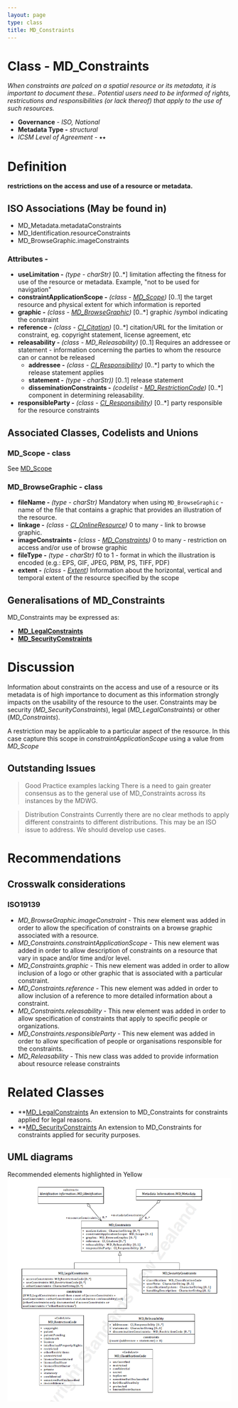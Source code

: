 ```yaml
---
layout: page
type: class
title: MD_Constraints
---
```


#  Class - MD_Constraints
*When constraints are palced on a spatial resource or its metadata, it is important to document these.. Potential users need to be informed of rights, restricutions and responsibilities (or lack thereof) that apply to the use of such resources.*

- **Governance** -  *ISO, National*
- **Metadata Type -** *structural*
- *ICSM Level of Agreement* - ⭑⭑

# Definition 

**restrictions on the access and use of a resource or metadata.**

## ISO Associations (May be found in) 
- MD_Metadata.metadataConstraints
- MD_Identification.resourceConstraints
- MD_BrowseGraphic.imageConstraints

### Attributes - 
- **useLimitation -** *(type - charStr)* [0..\*] limitation affecting the fitness for use of the resource or metadata. Example, "not to be used for navigation"
- **constraintApplicationScope -** *(class - [MD_Scope](https://www.loomio.org/d/bEL0fUhA/class-md_scope))* [0..1] the target resource and physical extent for which information is reported
- **graphic -** *(class - [MD_BrowseGraphic](http://wiki.esipfed.org/index.php/MD_BrowseGraphic))* [0..\*]  graphic /symbol indicating the constraint 
- **reference -** *(class - [CI_Citation](https://www.loomio.org/d/Iei80UQH/class-ci_citation))* [0..\*] citation/URL for the limitation or constraint, eg. copyright statement, license agreement, etc 
- **releasability -** *(class - MD_Releasability)*  [0..1]  Requires an addressee or statement - information concerning the parties to whom the resource can or cannot be released
  - **addressee -** *(class - [CI_Responsibility](https://www.loomio.org/d/r5blTcY0/class-ci_responsibility))* [0..\*]   party to which the release statement applies
  - **statement -** *(type - charStr))* [0..1]   release statement
  - **disseminationConstraints -** *(codelist - [MD_RestrictionCode](http://wiki.esipfed.org/index.php/ISO_19115_and_19115-2_CodeList_Dictionaries#MD_RestrictionCode))* [0..\*] component in determining releasability. 
- **responsibleParty -** *(class - [CI_Responsibility](https://www.loomio.org/d/r5blTcY0/class-ci_responsibility))* [0..\*] party responsible for the resource constraints

## Associated Classes, Codelists and Unions
### MD_Scope - class 
See [MD_Scope](https://www.loomio.org/d/bEL0fUhA/class-md_scope)

### MD_BrowseGraphic - class
- **fileName -** *(type - charStr)* Mandatory when using `MD_BrowseGraphic` - name of the file that contains a graphic that provides an illustration of the resource. 
- **linkage -** *(class - [CI_OnlineResource](https://www.loomio.org/d/rpyv8EnG/class-ci_onlineresource))*  0 to many - link to browse graphic.
- **imageConstraints -** *(class - [MD_Constraints](https://www.loomio.org/d/TqdZp04C/class-md_constraints))*  0 to many - restriction on access and/or use of browse graphic
- **fileType -** *(type - charStr)* f0 to 1 - format in which the illustration is encoded (e.g.: EPS, GIF, JPEG, PBM, PS, TIFF, PDF)
- **extent -** *(class -  [Extent](https://www.loomio.org/d/ilObJX24/md_identification-extent-definition))* Information about the horizontal, vertical and temporal extent of the resource specified by the scope

## Generalisations of MD_Constraints
MD_Constraints may be expressed as:
- **[MD_LegalConstraints](https://www.loomio.org/d/ugevCYJD/class-md_legalconstraints)**
- **[MD_SecurityConstraints](https://www.loomio.org/d/1jaxGSgR/class-md_securityconstraints)**
 

# Discussion
Information about constraints on the access and use of a resource or its metadata is of high importance to document as this information strongly impacts on the usability of the resource to the user. Constraints may be security (*MD_SecurityConstraints*), legal (*MD_LegalConstraints*) or other (*MD_Constraints*).

A restriction may be applicable to a particular aspect of the resource. In this case capture this scope in *constraintApplicationScope* using a value from *MD_Scope*

## Outstanding Issues
> Good Practice examples lacking
There is a need to gain greater consensus as to the general use of MD_Constraints across its instances by the MDWG.

> Distribution Constraints
Currently there are no clear methods to apply different constraints to different distributions. This may be an ISO issue to address. We should develop use cases.

# Recommendations 
## Crosswalk considerations

### ISO19139
- *MD_BrowseGraphic.imageConstraint* - This new element was added in order to allow the specification of constraints on a browse graphic associated with a resource.
- *MD_Constraints.constraintApplicationScope* -  This new element was added in order to allow description of constraints on a resource that vary in space and/or time and/or level.
- *MD_Constraints.graphic* - This new element was added in order to allow inclusion of a logo or other graphic that is associated with a particular constraint. 
- *MD_Constraints.reference* -  This new element was added in order to allow inclusion of a reference to more detailed information about a constraint.
- *MD_Constraints.releasability* -  This new element was added in order to allow specification of constraints that apply to specific people or organizations.
- *MD_Constraints.responsibleParty* - This new element was added in order to allow specification of people or organisations responsible for the constraints.
- *MD_Releasability* - This new class was added to provide information about resource release constraints

# Related Classes
- **[MD_LegalConstraints](https://www.loomio.org/d/ugevCYJD/class-md_legalconstraints) An extension to MD_Constraints for constraints applied for legal reasons.
- **[MD_SecurityConstraints](https://www.loomio.org/d/1jaxGSgR/class-md_securityconstraints) An extension to MD_Constraints for constraints applied for security purposes.

## UML diagrams
Recommended elements highlighted in Yellow
![MD_Constraints](../images/MD_ConstraintsUML.png)
